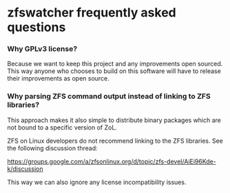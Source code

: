 zfswatcher frequently asked questions
=====================================

### Why GPLv3 license?

Because we want to keep this project and any improvements open
sourced. This way anyone who chooses to build on this software will have
to release their improvements as open source.


### Why parsing ZFS command output instead of linking to ZFS libraries?

This approach makes it also simple to distribute binary packages which
are not bound to a specific version of ZoL.

ZFS on Linux developers do not recommend linking to the ZFS libraries.
See the following discussion thread:

https://groups.google.com/a/zfsonlinux.org/d/topic/zfs-devel/AiEi96Kde-k/discussion

This way we can also ignore any license incompatibility issues.

